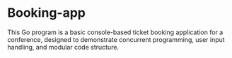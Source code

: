 # Booking-app
This Go program is a basic console-based ticket booking application for a conference, designed to demonstrate concurrent programming, user input handling, and modular code structure.
